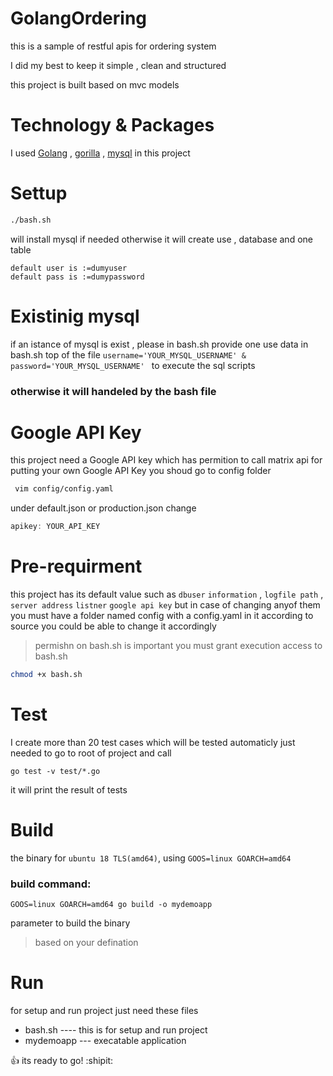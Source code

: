 # GolangOrdering
this is a sample of restful apis for ordering system

I did my best to keep it simple , clean and structured 

this project is built based on mvc models 

# Technology & Packages
I used [Golang](https://golang.org)  , [gorilla](http://www.gorillatoolkit.org) , [mysql](https://www.mysql.com) in this project

# Settup
``` bash
./bash.sh 
``` 
will install mysql if needed otherwise it will create use , database and one table
```
default user is :=dumyuser
default pass is :=dumypassword
```
# Existinig mysql
if an istance of mysql is exist , please in bash.sh provide one use data in bash.sh top of the file 
` username='YOUR_MYSQL_USERNAME' & password='YOUR_MYSQL_USERNAME'  `
to execute the sql scripts
### otherwise it will handeled by the bash file

# Google API Key
this project need a Google API key which has permition to call matrix api
for putting your own Google API Key you shoud go to config folder
```bash
 vim config/config.yaml
 ```
under default.json or production.json change 
```javascript
apikey: YOUR_API_KEY
```
# Pre-requirment
this project has its default value such as 
`dbuser` `information` , `logfile path` , `server address` `listner`  `google api key`
but in case of changing anyof them 
you must have a folder named config
with a config.yaml in it according to source 
you could be able to change it accordingly
>permishn on bash.sh is important you must grant execution access to bash.sh
```bash
chmod +x bash.sh
```

# Test
I create more than 20 test cases which will be tested automaticly
just needed to go to root of project and call
``` golang
go test -v test/*.go 
```
it will print the result of tests

# Build
the binary for `ubuntu 18 TLS(amd64)`, using `GOOS=linux GOARCH=amd64` 
### build command:
``` golang 
GOOS=linux GOARCH=amd64 go build -o mydemoapp
```
parameter to build the binary
>based on your defination 

# Run
for setup and run project just need these files
- bash.sh ---- this is for setup and run project
- mydemoapp --- execatable application

:+1: its ready to go! :shipit:
